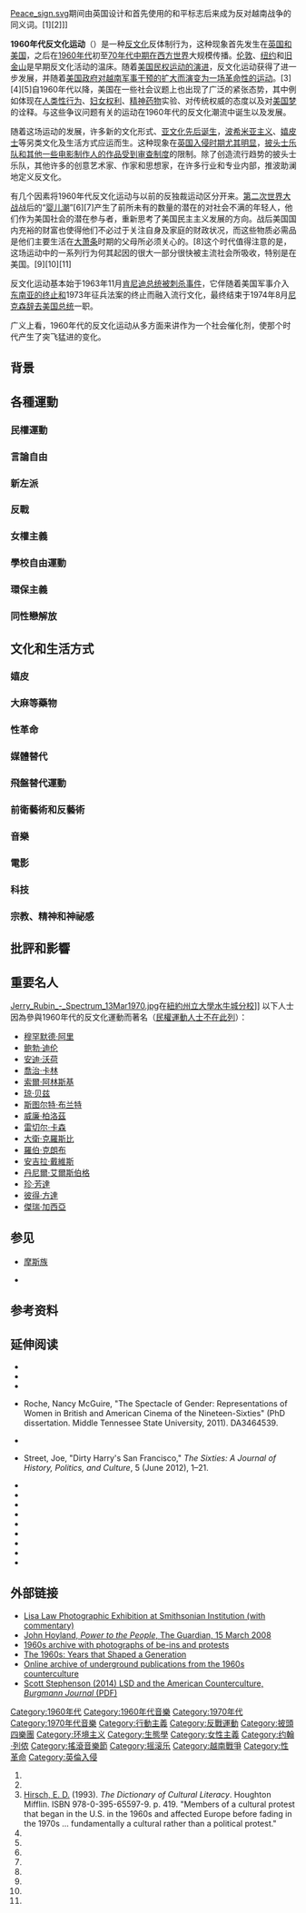 [Peace_sign.svg](https://zh.wikipedia.org/wiki/File:Peace_sign.svg "fig:Peace_sign.svg")期间由英国设计和首先使用的和平标志后来成为反对越南战争的同义词。\[1\]\[2\]\]\]

**1960年代反文化运动**（）是一种[反文化](../Page/反文化.md "wikilink")反体制行为，这种现象首先发生在[英国和](https://zh.wikipedia.org/wiki/英国 "wikilink")[美国](../Page/美国.md "wikilink")，之后在[1960年代](../Page/1960年代.md "wikilink")初至[70年代中期在](https://zh.wikipedia.org/wiki/70年代 "wikilink")[西方世界](../Page/西方世界.md "wikilink")大规模传播。[伦敦](../Page/伦敦.md "wikilink")、[纽约](../Page/纽约.md "wikilink")和[旧金山](../Page/旧金山.md "wikilink")是早期反文化活动的温床。随着[美国民权运动的演进](https://zh.wikipedia.org/wiki/非裔美国人民权运动 "wikilink")，反文化运动获得了进一步发展，并随着[美国政府对越南](https://zh.wikipedia.org/wiki/美国政府 "wikilink")[军事干预的扩大而演变为一场革命性的运动](https://zh.wikipedia.org/wiki/越战 "wikilink")。\[3\]\[4\]\[5\]自1960年代以降，美国在一些社会议题上也出现了广泛的紧张态势，其中例如体现在[人类性行为](../Page/人类性行为.md "wikilink")、[妇女权利](https://zh.wikipedia.org/wiki/妇女权利 "wikilink")、[精神药物](../Page/精神药物.md "wikilink")实验、对传统权威的态度以及对[美国梦](../Page/美国梦.md "wikilink")的诠释。与这些争议问题有关的运动在1960年代的反文化潮流中诞生以及发展。

随着这场运动的发展，许多新的文化形式、[亚文化先后诞生](https://zh.wikipedia.org/wiki/亚文化 "wikilink")，[波希米亚主义](https://zh.wikipedia.org/wiki/波希米亚主义 "wikilink")、[嬉皮士](../Page/嬉皮士.md "wikilink")等另类文化及生活方式应运而生。这种现象在[英国入侵时期尤其明显](https://zh.wikipedia.org/wiki/英国入侵 "wikilink")，[披头士乐队和其他一些电影制作人的作品受到](https://zh.wikipedia.org/wiki/披头士乐队 "wikilink")[审查制度](../Page/审查制度.md "wikilink")的限制。除了创造流行趋势的披头士乐队，其他许多的创意艺术家、作家和思想家，在许多行业和专业内部，推波助澜地定义反文化。

有几个因素将1960年代反文化运动与以前的反独裁运动区分开来。[第二次世界大战](../Page/第二次世界大战.md "wikilink")战后的“[婴儿潮](https://zh.wikipedia.org/wiki/婴儿潮 "wikilink")”\[6\]\[7\]产生了前所未有的数量的潜在的对社会不满的年轻人，他们作为美国社会的潜在参与者，重新思考了美国民主主义发展的方向。战后美国国内充裕的财富也使得他们不必过于关注自身及家庭的财政状况，而这些物质必需品是他们主要生活在[大萧条](../Page/大萧条.md "wikilink")时期的父母所必须关心的。\[8\]这个时代值得注意的是，这场运动中的一系列行为何其起因的很大一部分很快被主流社会所吸收，特别是在美国。\[9\]\[10\]\[11\]

反文化运动基本始于1963年11月[肯尼迪总统被刺杀事件](https://zh.wikipedia.org/wiki/肯尼迪遇刺案 "wikilink")，它伴随着美国军事介入[东南亚的终止和](https://zh.wikipedia.org/wiki/东南亚 "wikilink")1973年征兵法案的终止而融入流行文化，最终结束于1974年8月[尼克森辞去](https://zh.wikipedia.org/wiki/尼克森 "wikilink")[美国总统](../Page/美国总统.md "wikilink")一职。

广义上看，1960年代的反文化运动从多方面来讲作为一个社会催化剂，使那个时代产生了突飞猛进的变化。

## 背景

## 各種運動

### 民權運動

### 言論自由

### 新左派

### 反戰

### 女權主義

### 學校自由運動

### 環保主義

### 同性戀解放

## 文化和生活方式

### 嬉皮

### 大麻等藥物

### 性革命

### 媒體替代

### 飛盤替代運動

### 前衛藝術和反藝術

### 音樂

### 電影

### 科技

### 宗教、精神和神祕感

## 批評和影響

## 重要名人

[Jerry_Rubin_-_Spectrum_13Mar1970.jpg](https://zh.wikipedia.org/wiki/File:Jerry_Rubin_-_Spectrum_13Mar1970.jpg "fig:Jerry_Rubin_-_Spectrum_13Mar1970.jpg")在[紐約州立大學水牛城分校](../Page/紐約州立大學水牛城分校.md "wikilink")\]\] 以下人士因為參與1960年代的反文化運動而著名（[民權運動人士不在此列](../Page/非裔美國人民權運動.md "wikilink")）：

  - [穆罕默德·阿里](../Page/穆罕默德·阿里.md "wikilink")
  - [鲍勃·迪伦](../Page/鲍勃·迪伦.md "wikilink")
  - [安迪·沃荷](../Page/安迪·沃荷.md "wikilink")
  - [喬治·卡林](../Page/喬治·卡林.md "wikilink")
  - [索爾·阿林斯基](https://zh.wikipedia.org/wiki/索爾·阿林斯基 "wikilink")
  - [琼·贝兹](../Page/琼·贝兹.md "wikilink")
  - [斯图尔特·布兰特](https://zh.wikipedia.org/wiki/斯图尔特·布兰特 "wikilink")
  - [威廉·柏洛茲](../Page/威廉·柏洛茲.md "wikilink")
  - [雷切尔·卡森](../Page/雷切尔·卡森.md "wikilink")
  - [大衛·克羅斯比](../Page/大衛·克羅斯比.md "wikilink")
  - [羅伯·克朗布](../Page/羅伯·克朗布.md "wikilink")
  - [安吉拉·戴維斯](https://zh.wikipedia.org/wiki/安吉拉·戴維斯 "wikilink")
  - [丹尼爾·艾爾斯伯格](https://zh.wikipedia.org/wiki/丹尼爾·艾爾斯伯格 "wikilink")
  - [珍·芳達](../Page/珍·芳達.md "wikilink")
  - [彼得·方達](../Page/彼得·方達.md "wikilink")
  - [傑瑞·加西亞](../Page/傑瑞·加西亞.md "wikilink")

## 参见

  - [摩斯族](https://zh.wikipedia.org/wiki/摩斯族 "wikilink")

  -
## 参考资料

## 延伸阅读

  -
  -
  -
  - Roche, Nancy McGuire, "The Spectacle of Gender: Representations of Women in British and American Cinema of the Nineteen-Sixties" (PhD dissertation. Middle Tennessee State University, 2011). DA3464539.

  -
  - Street, Joe, "Dirty Harry's San Francisco," *The Sixties: A Journal of History, Politics, and Culture*, 5 (June 2012), 1–21.

  -
  -
  -
  -
  -
  -
  -
  -
  -
## 外部链接

  - [Lisa Law Photographic Exhibition at Smithsonian Institution (with commentary)](http://americanhistory.si.edu/lisalaw/)
  - [John Hoyland, *Power to the People*, The Guardian, 15 March 2008](http://music.guardian.co.uk/pop/story/0,,2264862,00.html)
  - [1960s archive with photographs of be-ins and protests](https://web.archive.org/web/20140308030647/http://www.sixtiespix.com/subhomepage.html)
  - [The 1960s: Years that Shaped a Generation](http://www.pbs.org/opb/thesixties/timeline/timeline_flash.html)
  - [Online archive of underground publications from the 1960s counterculture](https://web.archive.org/web/20140719025351/http://1960s-counterculture.org/)
  - [Scott Stephenson (2014) LSD and the American Counterculture, *Burgmann Journal* (PDF)](http://www.academia.edu/11558803/LSD_and_the_American_Counterculture_Comrades_in_the_Psychedelic_Quest)

[Category:1960年代](https://zh.wikipedia.org/wiki/Category:1960年代 "wikilink") [Category:1960年代音樂](https://zh.wikipedia.org/wiki/Category:1960年代音樂 "wikilink") [Category:1970年代](https://zh.wikipedia.org/wiki/Category:1970年代 "wikilink") [Category:1970年代音樂](https://zh.wikipedia.org/wiki/Category:1970年代音樂 "wikilink") [Category:行動主義](https://zh.wikipedia.org/wiki/Category:行動主義 "wikilink") [Category:反戰運動](https://zh.wikipedia.org/wiki/Category:反戰運動 "wikilink") [Category:披頭四樂團](https://zh.wikipedia.org/wiki/Category:披頭四樂團 "wikilink") [Category:环境主义](https://zh.wikipedia.org/wiki/Category:环境主义 "wikilink") [Category:生態學](https://zh.wikipedia.org/wiki/Category:生態學 "wikilink") [Category:女性主義](https://zh.wikipedia.org/wiki/Category:女性主義 "wikilink") [Category:约翰·列侬](https://zh.wikipedia.org/wiki/Category:约翰·列侬 "wikilink") [Category:搖滾音樂節](https://zh.wikipedia.org/wiki/Category:搖滾音樂節 "wikilink") [Category:摇滚乐](https://zh.wikipedia.org/wiki/Category:摇滚乐 "wikilink") [Category:越南戰爭](https://zh.wikipedia.org/wiki/Category:越南戰爭 "wikilink") [Category:性革命](https://zh.wikipedia.org/wiki/Category:性革命 "wikilink") [Category:英倫入侵](https://zh.wikipedia.org/wiki/Category:英倫入侵 "wikilink")

1.
2.
3.  [Hirsch, E. D.](https://zh.wikipedia.org/wiki/Eric_Donald_Hirsch "wikilink") (1993). *The Dictionary of Cultural Literacy*. Houghton Mifflin. ISBN 978-0-395-65597-9. p. 419. "Members of a cultural protest that began in the U.S. in the 1960s and affected Europe before fading in the 1970s ... fundamentally a cultural rather than a political protest."
4.
5.
6.
7.
8.
9.
10.
11.